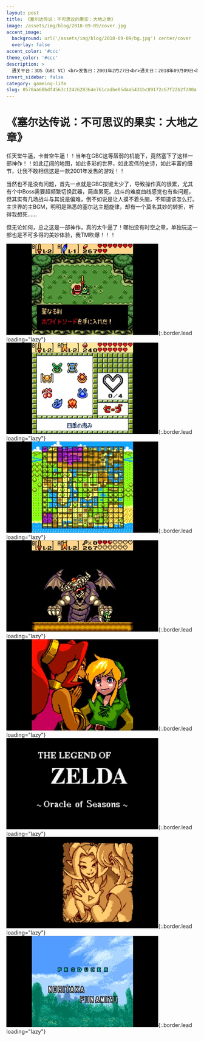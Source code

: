 ```yaml
---
layout: post
title: 《塞尔达传说：不可思议的果实：大地之章》
image: /assets/img/blog/2018-09-09/cover.jpg
accent_image: 
  background: url('/assets/img/blog/2018-09-09/bg.jpg') center/cover
  overlay: false
accent_color: '#ccc'
theme_color: '#ccc'
description: >
  通关平台：3DS（GBC VC）<br>发售日：2001年2月27日<br>通关日：2018年09月09日<br>开发商：Nintendo<br>发行商：Nintendo<br>个人评分：97
invert_sidebar: false
category: gameing-life
slug: 0578aa60bdf4563c1242628364e761cadbe05daa5431bc89172c67f22b2f200a
---
```


# 《塞尔达传说：不可思议的果实：大地之章》

任天堂牛逼，卡普空牛逼！！当年在GBC这等孱弱的机能下，竟然塞下了这样一部神作！！如此辽阔的地图，如此多彩的世界，如此宏伟的史诗，如此丰富的细节，让我不敢相信这是一款2001年发售的游戏！！

当然也不是没有问题，首先一点就是GBC按键太少了，导致操作真的很累，尤其有个中Boss需要超频繁切换武器，简直累死。战斗的难度曲线感觉也有些问题，但其实有几场战斗与其说是偏难，倒不如说是让人摸不着头脑，不知道该怎么打。主世界的主BGM，明明是熟悉的塞尔达主题旋律，却有一个莫名其妙的转折，听得我想死……

但无论如何，总之这是一部神作，真的太牛逼了！哪怕没有时空之章，单独玩这一部也是不可多得的美妙体验，我TM吹爆！！！

![](/assets/img/blog/2018-09-09/1.jpg){:.border.lead loading="lazy"}
![](/assets/img/blog/2018-09-09/2.jpg){:.border.lead loading="lazy"}
![](/assets/img/blog/2018-09-09/3.jpg){:.border.lead loading="lazy"}
![](/assets/img/blog/2018-09-09/4.jpg){:.border.lead loading="lazy"}
![](/assets/img/blog/2018-09-09/5.jpg){:.border.lead loading="lazy"}
![](/assets/img/blog/2018-09-09/6.jpg){:.border.lead loading="lazy"}
![](/assets/img/blog/2018-09-09/7.jpg){:.border.lead loading="lazy"}
![](/assets/img/blog/2018-09-09/8.jpg){:.border.lead loading="lazy"}


